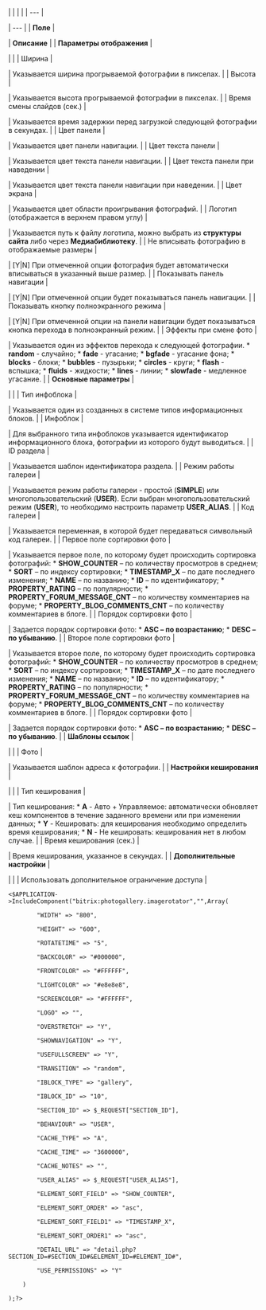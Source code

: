 |  |  |  |
| --- |

| --- |
| **Поле** |

| **Описание** |
| **Параметры отображения** |

| |
| Ширина |

| Указывается ширина прогрываемой фотографии в пикселах. |
| Высота |

| Указывается высота прогрываемой фотографии в пикселах. |
| Время смены слайдов (сек.) |

| Указывается время задержки перед загрузкой следующей фотографии в секундах. |
| Цвет панели |

| Указывается цвет панели навигации. |
| Цвет текста панели |

| Указывается цвет текста панели навигации. |
| Цвет текста панели при наведении |

| Указывается цвет текста панели навигации при наведении. |
| Цвет экрана |

| Указывается цвет области проигрывания фотографий. |
| Логотип (отображается в верхнем правом углу) |

| Указывается путь к файлу логотипа, можно выбрать из **структуры сайта** либо через **Медиабиблиотеку**. |
| Не вписывать фотографию в отображаемые размеры |

| [Y|N] При отмеченной опции фотография будет автоматически вписываться в указанный выше размер. |
| Показывать панель навигации |

| [Y|N] При отмеченной опции будет показываться панель навигации. |
| Показывать кнопку полноэкранного режима |

| [Y|N] При отмеченной опции на панели навигации будет показываться кнопка перехода в полноэкранный режим. |
| Эффекты при смене фото |

| Указывается один из эффектов перехода к следующей фотографии.  * **random** - случайно; * **fade** - угасание; * **bgfade** - угасание фона; * **blocks** - блоки; * **bubbles** - пузырьки; * **circles** - круги; * **flash** - вспышка; * **fluids** - жидкости; * **lines** - линии; * **slowfade** - медленное угасание. |
| **Основные параметры** |

| |
| Тип инфоблока |

| Указывается один из созданных в системе типов информационных блоков. |
| Инфоблок |

| Для выбранного типа инфоблоков указывается идентификатор информационного блока, фотографии из которого будут выводиться. |
| ID раздела |

| Указывается шаблон идентификатора раздела. |
| Режим работы галереи |

| Указывается режим работы галереи - простой (**SIMPLE**) или многопользовательский (**USER**). Если выбран многопользовательский режим (**USER**), то необходимо настроить параметр **USER\_ALIAS**. |
| Код галереи |

| Указывается переменная, в которой будет передаваться символьный код галереи. |
| Первое поле сортировки фото |

| Указывается первое поле, по которому будет происходить сортировка фотографий:  * **SHOW\_COUNTER** – по количеству просмотров в среднем; * **SORT** – по индексу сортировки; * **TIMESTAMP\_X** – по дате последнего изменения; * **NAME** – по названию; * **ID** – по идентификатору; * **PROPERTY\_RATING** – по популярности; * **PROPERTY\_FORUM\_MESSAGE\_CNT** – по количеству комментариев на форуме; * **PROPERTY\_BLOG\_COMMENTS\_CNT** – по количеству комментариев в блоге. |
| Порядок сортировки фото |

| Задается порядок сортировки фото:  * **ASC – по возрастанию**; * **DESC – по убыванию**. |
| Второе поле сортировки фото |

| Указывается второе поле, по которому будет происходить сортировка фотографий:  * **SHOW\_COUNTER** – по количеству просмотров в среднем; * **SORT** – по индексу сортировки; * **TIMESTAMP\_X** – по дате последнего изменения; * **NAME** – по названию; * **ID** – по идентификатору; * **PROPERTY\_RATING** – по популярности; * **PROPERTY\_FORUM\_MESSAGE\_CNT** – по количеству комментариев на форуме; * **PROPERTY\_BLOG\_COMMENTS\_CNT** – по количеству комментариев в блоге. |
| Порядок сортировки фото |

| Задается порядок сортировки фото:  * **ASC – по возрастанию**; * **DESC – по убыванию**. |
| **Шаблоны ссылок** |

| |
| Фото |

| Указывается шаблон адреса к фотографии. |
| **Настройки кеширования** |

| |
| Тип кеширования |

| Тип кеширования:  * **A** - Авто + Управляемое: автоматически обновляет кеш компонентов в течение заданного времени или при изменении данных; * **Y** - Кешировать: для кеширования необходимо определить время кеширования; * **N** - Не кешировать: кеширования нет в любом случае. |
| Время кеширования (сек.) |

| Время кеширования, указанное в секундах. |
| **Дополнительные настройки** |

| |
| Использовать дополнительное ограничение доступа |

```
<$APPLICATION->IncludeComponent("bitrix:photogallery.imagerotator","",Array(

		"WIDTH" => "800",

		"HEIGHT" => "600",

		"ROTATETIME" => "5",

		"BACKCOLOR" => "#000000",

		"FRONTCOLOR" => "#FFFFFF",

		"LIGHTCOLOR" => "#e8e8e8",

		"SCREENCOLOR" => "#FFFFFF",

		"LOGO" => "",

		"OVERSTRETCH" => "Y",

		"SHOWNAVIGATION" => "Y",

		"USEFULLSCREEN" => "Y",

		"TRANSITION" => "random",

		"IBLOCK_TYPE" => "gallery",

		"IBLOCK_ID" => "10",

		"SECTION_ID" => $_REQUEST["SECTION_ID"],

		"BEHAVIOUR" => "USER",

		"CACHE_TYPE" => "A",

		"CACHE_TIME" => "3600000",

		"CACHE_NOTES" => "",

		"USER_ALIAS" => $_REQUEST["USER_ALIAS"],

		"ELEMENT_SORT_FIELD" => "SHOW_COUNTER",

		"ELEMENT_SORT_ORDER" => "asc",

		"ELEMENT_SORT_FIELD1" => "TIMESTAMP_X",

		"ELEMENT_SORT_ORDER1" => "asc",

		"DETAIL_URL" => "detail.php?SECTION_ID=#SECTION_ID#&ELEMENT_ID=#ELEMENT_ID#",

		"USE_PERMISSIONS" => "Y"

	)  

);?>


```